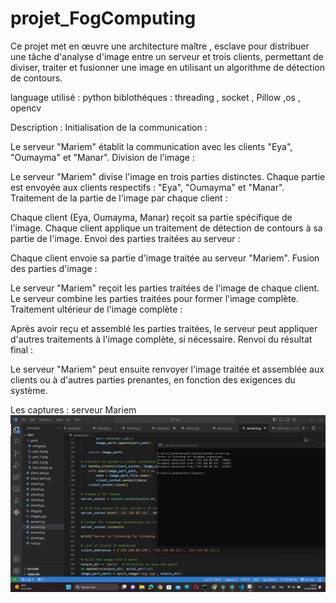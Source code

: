 # projet_FogComputing
Ce projet met en œuvre une architecture maître , esclave pour distribuer une tâche d'analyse d'image entre un serveur et trois clients, permettant de diviser, traiter et fusionner une image en utilisant un algorithme de détection de contours.

language utilisé : python 
biblothéques : threading  , socket , Pillow ,os , opencv

Description :
Initialisation de la communication :

Le serveur "Mariem" établit la communication avec les clients "Eya", "Oumayma" et "Manar".
Division de l'image :

Le serveur "Mariem" divise l'image en trois parties distinctes.
Chaque partie est envoyée aux clients respectifs : "Eya", "Oumayma" et "Manar".
Traitement de la partie de l'image par chaque client :

Chaque client (Eya, Oumayma, Manar) reçoit sa partie spécifique de l'image.
Chaque client applique un traitement de détection de contours à sa partie de l'image.
Envoi des parties traitées au serveur :

Chaque client envoie sa partie d'image traitée au serveur "Mariem".
Fusion des parties d'image :

Le serveur "Mariem" reçoit les parties traitées de l'image de chaque client.
Le serveur combine les parties traitées pour former l'image complète.
Traitement ultérieur de l'image complète :

Après avoir reçu et assemblé les parties traitées, le serveur peut appliquer d'autres traitements à l'image complète, si nécessaire.
Renvoi du résultat final :

Le serveur "Mariem" peut ensuite renvoyer l'image traitée et assemblée aux clients ou à d'autres parties prenantes, en fonction des exigences du système.


Les captures : serveur Mariem ![01](https://github.com/mariemmarrekchi/projet_FogComputing/blob/master/capture1.png)

